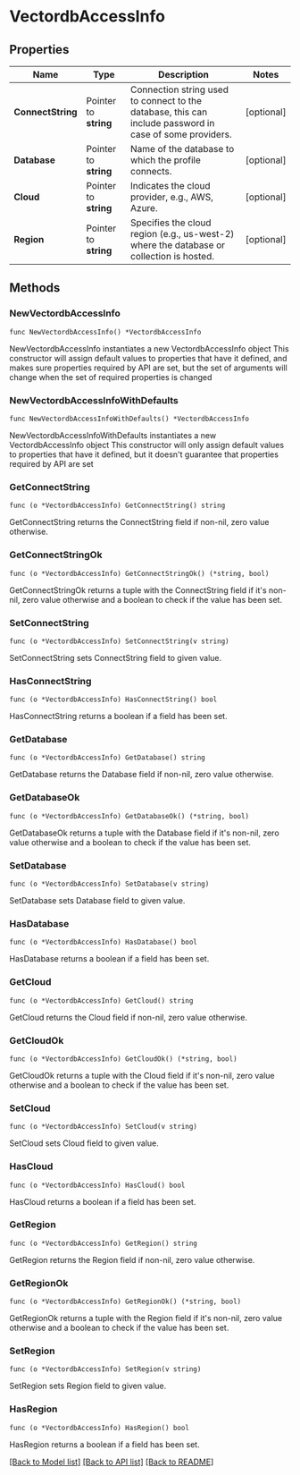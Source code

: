 # VectordbAccessInfo

## Properties

Name | Type | Description | Notes
------------ | ------------- | ------------- | -------------
**ConnectString** | Pointer to **string** | Connection string used to connect to the database, this can include password in case of some providers. | [optional] 
**Database** | Pointer to **string** | Name of the database to which the profile connects. | [optional] 
**Cloud** | Pointer to **string** | Indicates the cloud provider, e.g., AWS, Azure. | [optional] 
**Region** | Pointer to **string** | Specifies the cloud region (e.g., us-west-2) where the database or collection is hosted. | [optional] 

## Methods

### NewVectordbAccessInfo

`func NewVectordbAccessInfo() *VectordbAccessInfo`

NewVectordbAccessInfo instantiates a new VectordbAccessInfo object
This constructor will assign default values to properties that have it defined,
and makes sure properties required by API are set, but the set of arguments
will change when the set of required properties is changed

### NewVectordbAccessInfoWithDefaults

`func NewVectordbAccessInfoWithDefaults() *VectordbAccessInfo`

NewVectordbAccessInfoWithDefaults instantiates a new VectordbAccessInfo object
This constructor will only assign default values to properties that have it defined,
but it doesn't guarantee that properties required by API are set

### GetConnectString

`func (o *VectordbAccessInfo) GetConnectString() string`

GetConnectString returns the ConnectString field if non-nil, zero value otherwise.

### GetConnectStringOk

`func (o *VectordbAccessInfo) GetConnectStringOk() (*string, bool)`

GetConnectStringOk returns a tuple with the ConnectString field if it's non-nil, zero value otherwise
and a boolean to check if the value has been set.

### SetConnectString

`func (o *VectordbAccessInfo) SetConnectString(v string)`

SetConnectString sets ConnectString field to given value.

### HasConnectString

`func (o *VectordbAccessInfo) HasConnectString() bool`

HasConnectString returns a boolean if a field has been set.

### GetDatabase

`func (o *VectordbAccessInfo) GetDatabase() string`

GetDatabase returns the Database field if non-nil, zero value otherwise.

### GetDatabaseOk

`func (o *VectordbAccessInfo) GetDatabaseOk() (*string, bool)`

GetDatabaseOk returns a tuple with the Database field if it's non-nil, zero value otherwise
and a boolean to check if the value has been set.

### SetDatabase

`func (o *VectordbAccessInfo) SetDatabase(v string)`

SetDatabase sets Database field to given value.

### HasDatabase

`func (o *VectordbAccessInfo) HasDatabase() bool`

HasDatabase returns a boolean if a field has been set.

### GetCloud

`func (o *VectordbAccessInfo) GetCloud() string`

GetCloud returns the Cloud field if non-nil, zero value otherwise.

### GetCloudOk

`func (o *VectordbAccessInfo) GetCloudOk() (*string, bool)`

GetCloudOk returns a tuple with the Cloud field if it's non-nil, zero value otherwise
and a boolean to check if the value has been set.

### SetCloud

`func (o *VectordbAccessInfo) SetCloud(v string)`

SetCloud sets Cloud field to given value.

### HasCloud

`func (o *VectordbAccessInfo) HasCloud() bool`

HasCloud returns a boolean if a field has been set.

### GetRegion

`func (o *VectordbAccessInfo) GetRegion() string`

GetRegion returns the Region field if non-nil, zero value otherwise.

### GetRegionOk

`func (o *VectordbAccessInfo) GetRegionOk() (*string, bool)`

GetRegionOk returns a tuple with the Region field if it's non-nil, zero value otherwise
and a boolean to check if the value has been set.

### SetRegion

`func (o *VectordbAccessInfo) SetRegion(v string)`

SetRegion sets Region field to given value.

### HasRegion

`func (o *VectordbAccessInfo) HasRegion() bool`

HasRegion returns a boolean if a field has been set.


[[Back to Model list]](../README.md#documentation-for-models) [[Back to API list]](../README.md#documentation-for-api-endpoints) [[Back to README]](../README.md)


